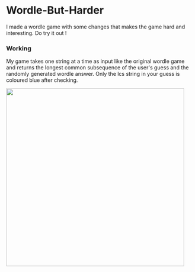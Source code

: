 # Wordle-But-Harder
I made a wordle game with some changes that makes the game hard and interesting. Do try it out !

### Working
My game takes one string at a time as input like the original wordle game and returns the longest common subsequence of the user's guess and the randomly generated wordle answer. Only the lcs string in your guess is coloured blue after checking.
 
 
 

<img src="https://user-images.githubusercontent.com/88490905/179925604-2bbe685d-f424-4241-8c66-2274984f8ad1.png" widht="400" height="480" />
